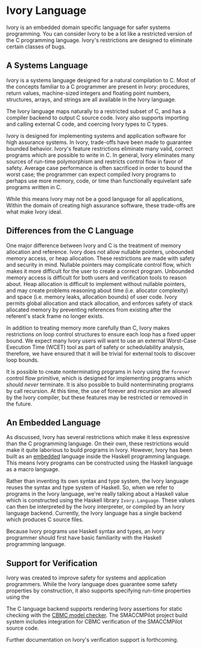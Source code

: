 # Ivory Language

Ivory is an embedded domain specific language for safer systems programming.
You can consider Ivory to be a lot like a restricted version of the C
programming language. Ivory's restrictions are designed to eliminate certain
classes of bugs.

## A Systems Language

Ivory is a systems language designed for a natural compilation to C. Most of the
concepts familiar to a C programmer are present in Ivory: procedures, return
values, machine-sized integers and floating point numbers, structures, arrays,
and strings are all available in the Ivory language.

The Ivory language maps naturally to a restricted subset of C, and has a
compiler backend to output C source code. Ivory also supports importing and
calling external C code, and coercing Ivory types to C types.

Ivory is designed for implementing systems and application software for high
assurance systems. In Ivory, trade-offs have been made to guarantee bounded
behavior.  Ivory's feature restrictions eliminate many valid, correct programs
which are possible to write in C.  In general, Ivory eliminates many sources of
run-time polymorphism and restricts control flow in favor of safety. Average
case performance is often sacrificed in order to bound the worst case; the
programmer can expect compiled Ivory programs to perhaps use more memory, code,
or time than functionally equivelant safe programs written in C.

While this means Ivory may not be a good language for all applications, Within
the domain of creating high assurance software, these trade-offs are what make
Ivory ideal.

## Differences from the C Language

One major difference between Ivory and C is the treatment of memory allocation
and reference. Ivory does not allow nullable pointers, unbounded memory
access, or heap allocation. These restrictions are made with safety and security
in mind. Nullable pointers may complicate control flow, which makes it more
difficult for the user to create a correct program. Unbounded memory access
is difficult for both users and verification tools to reason about.
Heap allocation is difficult to implement without nullable pointers, and
may create problems reasoning about time (i.e. allocator complexity) and
space (i.e. memory leaks, allocation bounds) of user code. Ivory permits
global allocation and stack allocation, and enforces safety of stack allocated
memory by preventing references from existing after the referent's stack
frame no longer exists.

In addition to treating memory more carefully than C, Ivory makes restrictions
on loop control structures to ensure each loop has a fixed upper bound. We
expect many Ivory users will want to use an external Worst-Case Execution Time
(WCET) tool as part of safety or schedulability analysis, therefore, we have
ensured that it will be trivial for external tools to discover loop bounds.

It is possible to create nonterminating programs in Ivory using the `forever`
control flow primitive, which is designed for implementing programs which
*should never* terminate.  It is also possible to build nonterminating programs
by call recursion.  At this time, the use of forever and recursion are allowed
by the Ivory compiler, but these features may be restricted or removed in the
future.

## An Embedded Language

As discussed, Ivory has several restrictions which make it less expressive than
the C programming language. On their own, these restrictions would make it quite
laborious to build programs in Ivory. However, Ivory has been built as an
[embedded][] language inside the Haskell programming language. This means Ivory
programs can be constructed using the Haskell language as a macro language.

Rather than inventing its own syntax and type system, the Ivory language reuses
the syntax and type system of Haskell.  So, when we refer to programs in the
Ivory language, we're really talking about a Haskell value which is constructed
using the Haskell library `Ivory.Language`.  These values can then be
interpreted by the Ivory interpreter, or compiled by an Ivory language backend.
Currently, the Ivory language has a single backend which produces C source
files.

Because Ivory programs use Haskell syntax and types, an Ivory programmer
should first have basic familiarity with the Haskell programming language.

## Support for Verification

Ivory was created to improve safety for systems and application programmers.
While the Ivory language does guarantee some safety properties by construction,
it also supports specifying run-time properties using the 

The C language backend supports rendering Ivory assertions for static checking
with the [CBMC model checker][cbmc]. The SMACCMPilot project build system
includes integration for CBMC verification of the SMACCMPilot source code.

Further documentation on Ivory's verification support is forthcoming.

[embedded]:http://wikipedia.com/wiki/Domain-specific_language#Domain-specific_language_topics
[cbmc]: http://www.cprover.org/cbmc/
